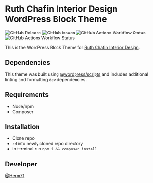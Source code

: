 # Ruth Chafin Interior Design WordPress Block Theme

![GitHub Release](https://img.shields.io/github/v/release/Herm71/rcid-block-theme?logo=github&labelColor=%23362422&color=%23B95B09) ![GitHub issues](https://img.shields.io/github/issues/Herm71/rcid-block-theme?logo=github&labelColor=%23362422&color=%23B95B09) ![GitHub Actions Workflow Status](https://img.shields.io/github/actions/workflow/status/Herm71/rcid-block-theme/release.yml?logo=github&labelColor=%23362422&color=%23B95B09) ![GitHub Actions Workflow Status](https://img.shields.io/github/actions/workflow/status/Herm71/rcid-block-theme/release.yml?branch=main&event=push&logo=github&labelColor=%23362422&color=%23B95B09)

This is the WordPress Block Theme for [Ruth Chafin Interior Design](https://ruthchafininteriordesign.com).

## Dependencies

This theme was built using [@wordpress/scripts](https://developer.wordpress.org/block-editor/reference-guides/packages/packages-scripts/) and includes additional linting and formatting `dev` dependencies.

## Requirements

* Node/npm
* Composer

## Installation

* Clone repo
* `cd` into newly cloned repo directory
* in terminal run `npm i && composer install`

## Developer

[@Herm71](https://github.com/Herm71)
